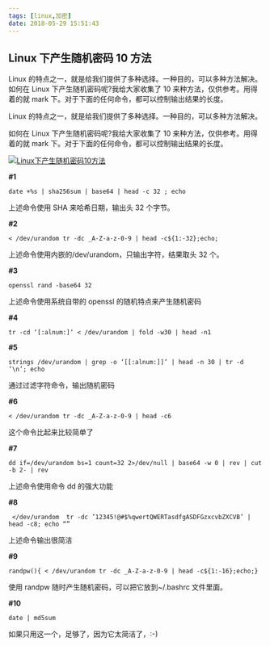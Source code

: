 ```yaml
---
tags: [linux,加密]
date: 2018-05-29 15:51:43
---
```


## Linux 下产生随机密码 10 方法

Linux 的特点之一，就是给我们提供了多种选择。一种目的，可以多种方法解决。 如何在 Linux 下产生随机密码呢?我给大家收集了 10 来种方法，仅供参考。用得着的就 mark 下。对于下面的任何命令，都可以控制输出结果的长度。

Linux 的特点之一，就是给我们提供了多种选择。一种目的，可以多种方法解决。

如何在 Linux 下产生随机密码呢?我给大家收集了 10 来种方法，仅供参考。用得着的就 mark 下。对于下面的任何命令，都可以控制输出结果的长度。

[![Linux下产生随机密码10方法 ](https://s4.51cto.com/wyfs02/M01/A0/E2/wKioL1mfkRbjZTC6AANa7pkjeA0889.png-wh_651x-s_702774202.png)](https://s4.51cto.com/wyfs02/M01/A0/E2/wKioL1mfkRbjZTC6AANa7pkjeA0889.png-wh_651x-s_702774202.png)

**#1**

```
date +%s | sha256sum | base64 | head -c 32 ; echo
```

上述命令使用 SHA 来哈希日期，输出头 32 个字节。

**#2**

```
< /dev/urandom tr -dc _A-Z-a-z-0-9 | head -c${1:-32};echo;
```

上述命令使用内嵌的/dev/urandom，只输出字符，结果取头 32 个。

**#3**

```
openssl rand -base64 32
```

上述命令使用系统自带的 openssl 的随机特点来产生随机密码

**#4**

```
tr -cd ‘[:alnum:]‘ < /dev/urandom | fold -w30 | head -n1
```

**#5**

```
strings /dev/urandom | grep -o ‘[[:alnum:]]’ | head -n 30 | tr -d ‘\n’; echo
```

通过过滤字符命令，输出随机密码

**#6**

```
< /dev/urandom tr -dc _A-Z-a-z-0-9 | head -c6
```

这个命令比起来比较简单了

**#7**

```
dd if=/dev/urandom bs=1 count=32 2>/dev/null | base64 -w 0 | rev | cut -b 2- | rev
```

上述命令使用命令 dd 的强大功能

**#8**

```
 </dev/urandom  tr -dc ’12345!@#$%qwertQWERTasdfgASDFGzxcvbZXCVB’ | head -c8; echo “”
```

上述命令输出很简洁

**#9**

```
randpw(){ < /dev/urandom tr -dc _A-Z-a-z-0-9 | head -c${1:-16};echo;}
```

使用 randpw 随时产生随机密码，可以把它放到~/.bashrc 文件里面。

**#10**

```
date | md5sum
```

如果只用这一个，足够了，因为它太简洁了，:-)
